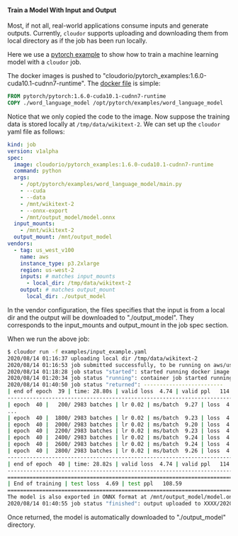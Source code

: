 #### Train a Model With Input and Output

Most, if not all, real-world applications consume inputs and generate outputs. 
Currently, `cloudor` supports uploading and downloading them from local directory as if the job has been run locally.

Here we use a [pytorch example](https://github.com/pytorch/examples/tree/master/word_language_model) to show how to 
train a machine learning model with a `cloudor` job.

The docker images is pushed to "cloudorio/pytorch_examples:1.6.0-cuda10.1-cudnn7-runtime". 
The [docker file](https://github.com/cloudor-io/dockers/blob/master/pytorch_examples/Dockerfile) is simple:

```Dockerfile
FROM pytorch/pytorch:1.6.0-cuda10.1-cudnn7-runtime
COPY ./word_language_model /opt/pytorch/examples/word_language_model
```

Notice that we only copied the code to the image. 
Now suppose the training data is stored locally at `/tmp/data/wikitext-2`. We can set up the `cloudor` yaml file as follows:

```yaml
kind: job
version: v1alpha
spec:
  image: cloudorio/pytorch_examples:1.6.0-cuda10.1-cudnn7-runtime
  command: python
  args:
    - /opt/pytorch/examples/word_language_model/main.py
    - --cuda
    - --data
    - /mnt/wikitext-2
    - --onnx-export
    - /mnt/output_model/model.onnx
  input_mounts:
    - /mnt/wikitext-2
  output_mount: /mnt/output_model
vendors:
  - tag: us_west_v100
    name: aws
    instance_type: p3.2xlarge
    region: us-west-2
    inputs: # matches input_mounts
      - local_dir: /tmp/data/wikitext-2 
    output: # matches output_mount
      local_dir: ./output_model
```

In the vendor configuration, the files specifies that the input is from a local dir and the output will be downloaded to "./output_model".
They corresponds to the input\_mounts and output\_mount in the job spec section. 

When we run the above job:

```bash
$ cloudor run -f examples/input_example.yaml
2020/08/14 01:16:37 uploading local dir /tmp/data/wikitext-2
2020/08/14 01:16:53 job submitted successfully, to be running on aws/us-west-2/p3.2xlarge with timoue 30 minutes
2020/08/14 01:18:28 job status "started": started running docker image cloudorio/pytorch_examples:1.6.0-cuda10.1-cudnn7-runtime
2020/08/14 01:20:34 job status "running": container job started running, image: cloudorio/pytorch_examples:1.6.0-cuda10.1-cudnn7-runtime
2020/08/14 01:40:50 job status "returned": -------------------------
| end of epoch  39 | time: 28.80s | valid loss  4.74 | valid ppl   114.99
-----------------------------------------------------------------------------------------
| epoch  40 |   200/ 2983 batches | lr 0.02 | ms/batch  9.27 | loss  4.21 | ppl    67.64
...
| epoch  40 |  1800/ 2983 batches | lr 0.02 | ms/batch  9.23 | loss  4.11 | ppl    61.12
| epoch  40 |  2000/ 2983 batches | lr 0.02 | ms/batch  9.20 | loss  4.15 | ppl    63.40
| epoch  40 |  2200/ 2983 batches | lr 0.02 | ms/batch  9.23 | loss  4.03 | ppl    56.32
| epoch  40 |  2400/ 2983 batches | lr 0.02 | ms/batch  9.24 | loss  4.06 | ppl    58.14
| epoch  40 |  2600/ 2983 batches | lr 0.02 | ms/batch  9.24 | loss  4.10 | ppl    60.26
| epoch  40 |  2800/ 2983 batches | lr 0.02 | ms/batch  9.26 | loss  4.03 | ppl    56.20
-----------------------------------------------------------------------------------------
| end of epoch  40 | time: 28.82s | valid loss  4.74 | valid ppl   114.98
-----------------------------------------------------------------------------------------
=========================================================================================
| End of training | test loss  4.69 | test ppl   108.59
=========================================================================================
The model is also exported in ONNX format at /mnt/output_model/model.onnx
2020/08/14 01:40:55 job status "finished": output uploaded to XXXX/20200814-1g4mNJS3IhRbGt3rsyqig85Luou/output.zip succeeded
```

Once returned, the model is automatically downloaded to "./output_model" directory.
